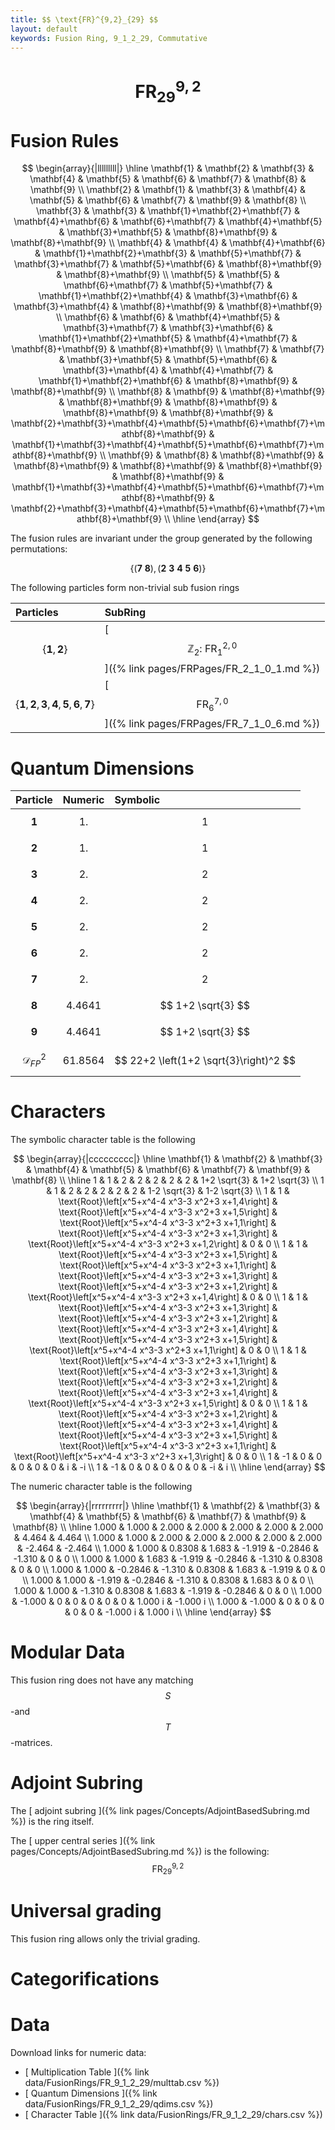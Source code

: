 ```yaml
---
title: $$ \text{FR}^{9,2}_{29} $$
layout: default
keywords: Fusion Ring, 9_1_2_29, Commutative
---
```

# $$ \text{FR}^{9,2}_{29} $$


# Fusion Rules

$$
\begin{array}{|lllllllll|}
\hline
 \mathbf{1} & \mathbf{2} & \mathbf{3} & \mathbf{4} & \mathbf{5} & \mathbf{6} & \mathbf{7} & \mathbf{8} & \mathbf{9} \\
 \mathbf{2} & \mathbf{1} & \mathbf{3} & \mathbf{4} & \mathbf{5} & \mathbf{6} & \mathbf{7} & \mathbf{9} & \mathbf{8} \\
 \mathbf{3} & \mathbf{3} & \mathbf{1}+\mathbf{2}+\mathbf{7} & \mathbf{4}+\mathbf{6} & \mathbf{6}+\mathbf{7} & \mathbf{4}+\mathbf{5} & \mathbf{3}+\mathbf{5} & \mathbf{8}+\mathbf{9} & \mathbf{8}+\mathbf{9} \\
 \mathbf{4} & \mathbf{4} & \mathbf{4}+\mathbf{6} & \mathbf{1}+\mathbf{2}+\mathbf{3} & \mathbf{5}+\mathbf{7} & \mathbf{3}+\mathbf{7} & \mathbf{5}+\mathbf{6} & \mathbf{8}+\mathbf{9} & \mathbf{8}+\mathbf{9} \\
 \mathbf{5} & \mathbf{5} & \mathbf{6}+\mathbf{7} & \mathbf{5}+\mathbf{7} & \mathbf{1}+\mathbf{2}+\mathbf{4} & \mathbf{3}+\mathbf{6} & \mathbf{3}+\mathbf{4} & \mathbf{8}+\mathbf{9} & \mathbf{8}+\mathbf{9} \\
 \mathbf{6} & \mathbf{6} & \mathbf{4}+\mathbf{5} & \mathbf{3}+\mathbf{7} & \mathbf{3}+\mathbf{6} & \mathbf{1}+\mathbf{2}+\mathbf{5} & \mathbf{4}+\mathbf{7} & \mathbf{8}+\mathbf{9} & \mathbf{8}+\mathbf{9} \\
 \mathbf{7} & \mathbf{7} & \mathbf{3}+\mathbf{5} & \mathbf{5}+\mathbf{6} & \mathbf{3}+\mathbf{4} & \mathbf{4}+\mathbf{7} & \mathbf{1}+\mathbf{2}+\mathbf{6} & \mathbf{8}+\mathbf{9} & \mathbf{8}+\mathbf{9} \\
 \mathbf{8} & \mathbf{9} & \mathbf{8}+\mathbf{9} & \mathbf{8}+\mathbf{9} & \mathbf{8}+\mathbf{9} & \mathbf{8}+\mathbf{9} & \mathbf{8}+\mathbf{9} & \mathbf{2}+\mathbf{3}+\mathbf{4}+\mathbf{5}+\mathbf{6}+\mathbf{7}+\mathbf{8}+\mathbf{9} & \mathbf{1}+\mathbf{3}+\mathbf{4}+\mathbf{5}+\mathbf{6}+\mathbf{7}+\mathbf{8}+\mathbf{9} \\
 \mathbf{9} & \mathbf{8} & \mathbf{8}+\mathbf{9} & \mathbf{8}+\mathbf{9} & \mathbf{8}+\mathbf{9} & \mathbf{8}+\mathbf{9} & \mathbf{8}+\mathbf{9} & \mathbf{1}+\mathbf{3}+\mathbf{4}+\mathbf{5}+\mathbf{6}+\mathbf{7}+\mathbf{8}+\mathbf{9} & \mathbf{2}+\mathbf{3}+\mathbf{4}+\mathbf{5}+\mathbf{6}+\mathbf{7}+\mathbf{8}+\mathbf{9} \\
\hline
\end{array}
$$


The fusion rules are invariant under the group generated by the following permutations:

$$ \left\{(\mathbf{7} \ \mathbf{8}), (\mathbf{2} \ \mathbf{3} \ \mathbf{4} \ \mathbf{5} \ \mathbf{6})\right\} $$


The following particles form non-trivial sub fusion rings

| Particles | SubRing |
| :------ | :------ |
| $$ \{\mathbf{1},\mathbf{2}\} $$ | [ $$ \mathbb{Z}_2:\ \text{FR}^{2,0}_{1} $$ ]({% link pages/FRPages/FR_2_1_0_1.md %}) |
| $$ \{\mathbf{1},\mathbf{2},\mathbf{3},\mathbf{4},\mathbf{5},\mathbf{6},\mathbf{7}\} $$ | [ $$ \text{FR}^{7,0}_{6} $$ ]({% link pages/FRPages/FR_7_1_0_6.md %}) |


# Quantum Dimensions

| Particle | Numeric | Symbolic |
| :------ | :------ | :------ |
| $$ \mathbf{1} $$ | $$ 1. $$ | $$ 1 $$ |
| $$ \mathbf{2} $$ | $$ 1. $$ | $$ 1 $$ |
| $$ \mathbf{3} $$ | $$ 2. $$ | $$ 2 $$ |
| $$ \mathbf{4} $$ | $$ 2. $$ | $$ 2 $$ |
| $$ \mathbf{5} $$ | $$ 2. $$ | $$ 2 $$ |
| $$ \mathbf{6} $$ | $$ 2. $$ | $$ 2 $$ |
| $$ \mathbf{7} $$ | $$ 2. $$ | $$ 2 $$ |
| $$ \mathbf{8} $$ | $$ 4.4641 $$ | $$ 1+2 \sqrt{3} $$ |
| $$ \mathbf{9} $$ | $$ 4.4641 $$ | $$ 1+2 \sqrt{3} $$ |
| $$ \mathcal{D}_{FP}^2 $$ | $$ 61.8564 $$ | $$ 22+2 \left(1+2 \sqrt{3}\right)^2 $$ |

# Characters

The symbolic character table is the following

$$
\begin{array}{|ccccccccc|}
\hline
 \mathbf{1} & \mathbf{2} & \mathbf{3} & \mathbf{4} & \mathbf{5} & \mathbf{6} & \mathbf{7} & \mathbf{9} & \mathbf{8} \\
\hline
 1 & 1 & 2 & 2 & 2 & 2 & 2 & 1+2 \sqrt{3} & 1+2 \sqrt{3} \\
 1 & 1 & 2 & 2 & 2 & 2 & 2 & 1-2 \sqrt{3} & 1-2 \sqrt{3} \\
 1 & 1 & \text{Root}\left[x^5+x^4-4 x^3-3 x^2+3 x+1,4\right] & \text{Root}\left[x^5+x^4-4 x^3-3 x^2+3 x+1,5\right] & \text{Root}\left[x^5+x^4-4 x^3-3 x^2+3 x+1,1\right] & \text{Root}\left[x^5+x^4-4 x^3-3 x^2+3 x+1,3\right] & \text{Root}\left[x^5+x^4-4 x^3-3 x^2+3 x+1,2\right] & 0 & 0 \\
 1 & 1 & \text{Root}\left[x^5+x^4-4 x^3-3 x^2+3 x+1,5\right] & \text{Root}\left[x^5+x^4-4 x^3-3 x^2+3 x+1,1\right] & \text{Root}\left[x^5+x^4-4 x^3-3 x^2+3 x+1,3\right] & \text{Root}\left[x^5+x^4-4 x^3-3 x^2+3 x+1,2\right] & \text{Root}\left[x^5+x^4-4 x^3-3 x^2+3 x+1,4\right] & 0 & 0 \\
 1 & 1 & \text{Root}\left[x^5+x^4-4 x^3-3 x^2+3 x+1,3\right] & \text{Root}\left[x^5+x^4-4 x^3-3 x^2+3 x+1,2\right] & \text{Root}\left[x^5+x^4-4 x^3-3 x^2+3 x+1,4\right] & \text{Root}\left[x^5+x^4-4 x^3-3 x^2+3 x+1,5\right] & \text{Root}\left[x^5+x^4-4 x^3-3 x^2+3 x+1,1\right] & 0 & 0 \\
 1 & 1 & \text{Root}\left[x^5+x^4-4 x^3-3 x^2+3 x+1,1\right] & \text{Root}\left[x^5+x^4-4 x^3-3 x^2+3 x+1,3\right] & \text{Root}\left[x^5+x^4-4 x^3-3 x^2+3 x+1,2\right] & \text{Root}\left[x^5+x^4-4 x^3-3 x^2+3 x+1,4\right] & \text{Root}\left[x^5+x^4-4 x^3-3 x^2+3 x+1,5\right] & 0 & 0 \\
 1 & 1 & \text{Root}\left[x^5+x^4-4 x^3-3 x^2+3 x+1,2\right] & \text{Root}\left[x^5+x^4-4 x^3-3 x^2+3 x+1,4\right] & \text{Root}\left[x^5+x^4-4 x^3-3 x^2+3 x+1,5\right] & \text{Root}\left[x^5+x^4-4 x^3-3 x^2+3 x+1,1\right] & \text{Root}\left[x^5+x^4-4 x^3-3 x^2+3 x+1,3\right] & 0 & 0 \\
 1 & -1 & 0 & 0 & 0 & 0 & 0 & i & -i \\
 1 & -1 & 0 & 0 & 0 & 0 & 0 & -i & i \\
\hline
\end{array}
$$

The numeric character table is the following

$$
\begin{array}{|rrrrrrrrr|}
\hline
 \mathbf{1} & \mathbf{2} & \mathbf{3} & \mathbf{4} & \mathbf{5} & \mathbf{6} & \mathbf{7} & \mathbf{9} & \mathbf{8} \\
\hline
 1.000 & 1.000 & 2.000 & 2.000 & 2.000 & 2.000 & 2.000 & 4.464 & 4.464 \\
 1.000 & 1.000 & 2.000 & 2.000 & 2.000 & 2.000 & 2.000 & -2.464 & -2.464 \\
 1.000 & 1.000 & 0.8308 & 1.683 & -1.919 & -0.2846 & -1.310 & 0 & 0 \\
 1.000 & 1.000 & 1.683 & -1.919 & -0.2846 & -1.310 & 0.8308 & 0 & 0 \\
 1.000 & 1.000 & -0.2846 & -1.310 & 0.8308 & 1.683 & -1.919 & 0 & 0 \\
 1.000 & 1.000 & -1.919 & -0.2846 & -1.310 & 0.8308 & 1.683 & 0 & 0 \\
 1.000 & 1.000 & -1.310 & 0.8308 & 1.683 & -1.919 & -0.2846 & 0 & 0 \\
 1.000 & -1.000 & 0 & 0 & 0 & 0 & 0 & 1.000 i & -1.000 i \\
 1.000 & -1.000 & 0 & 0 & 0 & 0 & 0 & -1.000 i & 1.000 i \\
\hline
\end{array}
$$

# Modular Data

This fusion ring does not have any matching $$ S $$-and $$ T $$-matrices.

# Adjoint Subring

The [ adjoint subring ]({% link pages/Concepts/AdjointBasedSubring.md %}) is the ring itself.

The [ upper central series ]({% link pages/Concepts/AdjointBasedSubring.md %}) is the following:
$$ \text{FR}^{9,2}_{29} $$

# Universal grading

This fusion ring allows only the trivial grading.

# Categorifications



# Data

Download links for numeric data:

* [ Multiplication Table ]({% link data/FusionRings/FR_9_1_2_29/multtab.csv %})
* [ Quantum Dimensions ]({% link data/FusionRings/FR_9_1_2_29/qdims.csv %})
* [ Character Table ]({% link data/FusionRings/FR_9_1_2_29/chars.csv %})